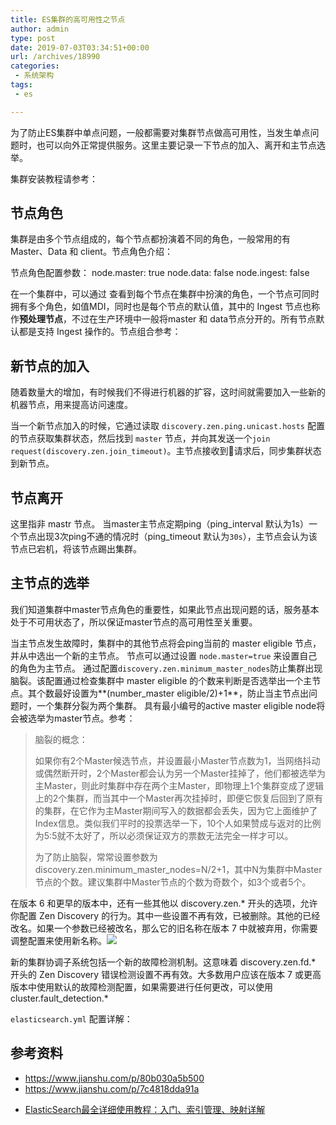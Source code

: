 ```yaml
---
title: ES集群的高可用性之节点
author: admin
type: post
date: 2019-07-03T03:34:51+00:00
url: /archives/18990
categories:
 - 系统架构
tags:
 - es

---
```

为了防止ES集群中单点问题，一般都需要对集群节点做高可用性，当发生单点问题时，也可以向外正常提供服务。这里主要记录一下节点的加入、离开和主节点选举。

集群安装教程请参考：

## 节点角色 

集群是由多个节点组成的，每个节点都扮演着不同的角色，一般常用的有 Master、Data 和 client。节点角色介绍：

节点角色配置参数：
node.master: true
node.data: false
node.ingest: false

在一个集群中，可以通过  查看到每个节点在集群中扮演的角色，一个节点可同时拥有多个角色，如值MDI，同时也是每个节点的默认值，其中的 Ingest 节点也称作**预处理节点**，不过在生产环境中一般将master 和 data节点分开的。所有节点默认都是支持 Ingest 操作的。节点组合参考：

## 新节点的加入 

随着数量大的增加，有时候我们不得进行机器的扩容，这时间就需要加入一些新的机器节点，用来提高访问速度。

当一个新节点加入的时候，它通过读取 `discovery.zen.ping.unicast.hosts` 配置的节点获取集群状态，然后找到 `master` 节点，并向其发送一个`join request(discovery.zen.join_timeout)`。主节点接收到请求后，同步集群状态到新节点。

## 节点离开 

这里指非 mastr 节点。
当master主节点定期ping（ping\_interval 默认为1s）一个节点出现3次ping不通的情况时（ping\_timeout 默认为`30s`），主节点会认为该节点已宕机，将该节点踢出集群。

## 主节点的选举 

我们知道集群中master节点角色的重要性，如果此节点出现问题的话，服务基本处于不可用状态了，所以保证master节点的高可用性至关重要。

当主节点发生故障时，集群中的其他节点将会ping当前的 master eligible 节点，并从中选出一个新的主节点。
节点可以通过设置 `node.master=true` 来设置自己的角色为主节点。
通过配置`discovery.zen.minimum_master_nodes`防止集群出现脑裂。该配置通过检查集群中 master eligible 的个数来判断是否选举出一个主节点。其个数最好设置为**(number_master eligible/2)+1**，防止当主节点出问题时，一个集群分裂为两个集群。
具有最小编号的active master eligible node将会被选举为master节点。参考：

> 脑裂的概念：
>
> 如果你有2个Master候选节点，并设置最小Master节点数为1，当网络抖动或偶然断开时，2个Master都会认为另一个Master挂掉了，他们都被选举为主Master，则此时集群中存在两个主Master，即物理上1个集群变成了逻辑上的2个集群，而当其中一个Master再次挂掉时，即便它恢复后回到了原有的集群，在它作为主Master期间写入的数据都会丢失，因为它上面维护了Index信息。类似我们平时的投票选举一下，10个人如果赞成与返对的比例为5:5就不太好了，所以必须保证双方的票数无法完全一样才可以。
>
>
> 为了防止脑裂，常常设置参数为discovery.zen.minimum_master_nodes=N/2+1，其中N为集群中Master节点的个数。建议集群中Master节点的个数为奇数个，如3个或者5个。

在版本 6 和更早的版本中，还有一些其他以 discovery.zen.* 开头的选项，允许你配置 Zen Discovery 的行为。其中一些设置不再有效，已被删除。其他的已经改名。如果一个参数已经被改名，那么它的旧名称在版本 7 中就被弃用，你需要调整配置来使用新名称。![](https://blogstatic.haohtml.com//uploads/2023/09/es_cluster-1024x352.jpeg)

新的集群协调子系统包括一个新的故障检测机制。这意味着 discovery.zen.fd.\* 开头的 Zen Discovery 错误检测设置不再有效。大多数用户应该在版本 7 或更高版本中使用默认的故障检测配置，如果需要进行任何更改，可以使用cluster.fault_detection.\*

`elasticsearch.yml` 配置详解：

## 参考资料 

- https://www.jianshu.com/p/80b030a5b500
- https://www.jianshu.com/p/7c4818dda91a

 * [ElasticSearch最全详细使用教程：入门、索引管理、映射详解][1]

[1]: https://mp.weixin.qq.com/s/Su9HRaktgAIDdE0infaZ1g